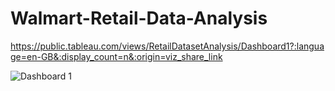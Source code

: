 # Walmart-Retail-Data-Analysis

https://public.tableau.com/views/RetailDatasetAnalysis/Dashboard1?:language=en-GB&:display_count=n&:origin=viz_share_link 


![Dashboard 1](https://user-images.githubusercontent.com/68930360/140249262-97308200-c301-4730-81a8-8445ed209d2b.png)

